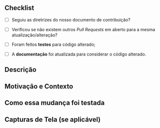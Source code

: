 <!-- Forneça um resumo geral das suas alterações no _Título_ acima -->

## Checklist
- [ ] Seguiu as diretrizes do nosso documento de contribuição?
- [ ] Verificou se não existem outros _Pull Requests_ em aberto para a mesma atualização/alteração?
- [ ] Foram feitos **testes** para código alterado;
- [ ] A **documentação** foi atualizada para considerar o código alterado.


## Descrição

<!-- Descreva as suas alterações em detalhes. -->



## Motivação e Contexto

<!-- Por que esta mudança é necessária? Que é o problema que ela resolve? Se resolve um _issue_ em aberto, por favor faça aqui um link para o problema (ex. #102 para o issue 102). -->


## Como essa mudança foi testada

<!-- Por favor descreva em detalhe como testou as suas alterações. Inclua detalhes do seu ambiente de testes, e os testes a que foi submetido. Veja como a sua alteração afeta outras áreas do código, etc. -->



## Capturas de Tela (se aplicável)